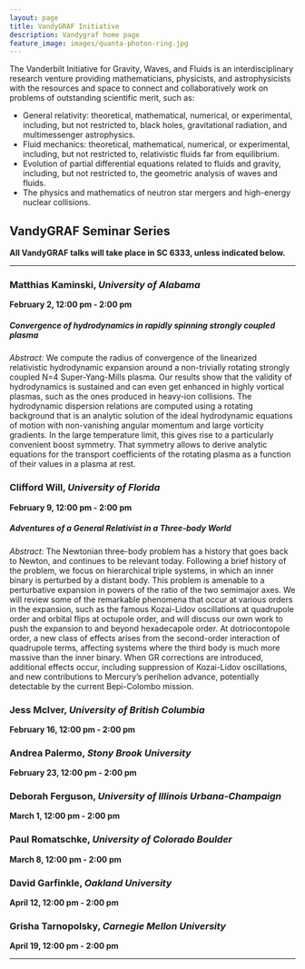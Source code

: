 ```yaml
---
layout: page
title: VandyGRAF Initiative 
description: Vandygraf home page 
feature_image: images/quanta-photon-ring.jpg
---
```


 The Vanderbilt Initiative  for Gravity, Waves, and Fluids is an interdisciplinary research venture  providing mathematicians, physicists, and astrophysicists with the resources and space to connect and collaboratively work on problems of outstanding scientific merit, such as:

+ General relativity: theoretical, mathematical, numerical, or experimental, including, but not restricted to, black holes, gravitational radiation, and multimessenger astrophysics.
+ Fluid mechanics: theoretical, mathematical, numerical, or experimental, including, but not restricted to, relativistic fluids far from equilibrium.
+ Evolution of partial differential equations related to fluids and gravity, including, but not restricted to, the geometric analysis of waves and fluids.
+ The physics and mathematics of neutron star mergers and high-energy nuclear collisions.

## VandyGRAF Seminar Series

**All VandyGRAF talks will take place in SC 6333, unless indicated below.**

<hr>

### Matthias Kaminski, *University of Alabama*
**February 2, 12:00 pm - 2:00 pm**
##### Convergence of hydrodynamics in rapidly spinning strongly coupled plasma
*Abstract:* We compute the radius of convergence of the linearized relativistic hydrodynamic expansion around a non-trivially rotating strongly coupled N=4 Super-Yang-Mills plasma. Our results show that the validity of hydrodynamics is sustained and can even get enhanced in highly vortical plasmas, such as the ones produced in heavy-ion collisions. The hydrodynamic dispersion relations are computed using a rotating background that is an analytic solution of the ideal hydrodynamic equations of motion with non-vanishing angular momentum and large vorticity gradients. In the large temperature limit, this gives rise to a particularly convenient boost symmetry. That symmetry allows to derive analytic equations for the transport coefficients of the rotating plasma as a function of their values in a plasma at rest.

### Clifford Will, *University of Florida*
**February 9, 12:00 pm - 2:00 pm**
##### Adventures of a General Relativist in a Three-body World
*Abstract:* The Newtonian three-body problem has a history that goes back to Newton, and continues to be relevant today. Following a brief history of the problem, we focus on hierarchical triple systems, in which an inner binary is perturbed by a distant body. This problem is amenable to a perturbative expansion in powers of the ratio of the two semimajor axes. We will review some of the remarkable phenomena that occur at various orders in the expansion, such as the famous Kozai-Lidov oscillations at quadrupole order and orbital flips at octupole order, and will discuss our own work to push the expansion to and beyond hexadecapole order. At dotriocontopole order, a new class of effects arises from the second-order interaction of quadrupole terms, affecting systems where the third body is much more massive than the inner binary. When GR corrections are introduced, additional effects occur, including suppression of Kozai-Lidov oscillations, and new contributions to Mercury’s perihelion advance, potentially detectable by the current Bepi-Colombo mission.

### Jess McIver, *University of British Columbia*
**February 16, 12:00 pm - 2:00 pm**

### Andrea Palermo, *Stony Brook University*
**February 23, 12:00 pm - 2:00 pm**

### Deborah Ferguson, *University of Illinois Urbana-Champaign*
**March 1, 12:00 pm - 2:00 pm**

### Paul Romatschke, *University of Colorado Boulder*
**March 8, 12:00 pm - 2:00 pm**

### David Garfinkle, *Oakland University*
**April 12, 12:00 pm - 2:00 pm**

### Grisha Tarnopolsky, *Carnegie Mellon University*
**April 19, 12:00 pm - 2:00 pm**

<hr>

